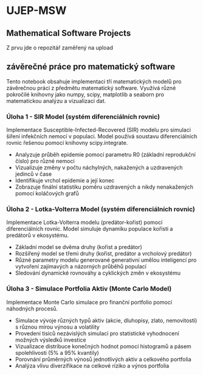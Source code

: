 # UJEP-MSW
## Mathematical Software Projects
Z prvu jde o repozitář zaměřený na upload

## závěrečné práce pro matematický software
Tento notebook obsahuje implementaci tří matematických modelů pro závěrečnou práci z předmětu matematický software. 
Využívá různé pokročilé knihovny jako numpy, scipy, matplotlib a seaborn pro matematickou analýzu a vizualizaci dat.

### Úloha 1 - SIR Model (systém diferenciálních rovnic)
Implementace Susceptible-Infected-Recovered (SIR) modelu pro simulaci šíření infekčních nemocí v populaci. Model používá soustavu diferenciálních rovnic řešenou pomocí knihovny scipy.integrate. 

* Analyzuje průběh epidemie pomocí parametru R0 (základní reprodukční číslo) pro různé nemoci
* Vizualizuje změny v počtu náchylných, nakažených a uzdravených jedinců v čase
* Identifikuje vrchol epidemie a její konec
* Zobrazuje finální statistiku poměru uzdravených a nikdy nenakažených pomocí koláčových grafů

### Úloha 2 - Lotka-Volterra Model (systém diferenciálních rovnic)
Implementace Lotka-Volterra modelu (predátor-kořist) pomocí diferenciálních rovnic. Model simuluje dynamiku populace kořisti a predátorů v ekosystému.

* Základní model se dvěma druhy (kořist a predátor)
* Rozšířený model se třemi druhy (kořist, predátor a vrcholový predátor)
* Různé parametry modelu generované generativní umělou inteligencí pro vytvoření zajímavých a názorných průběhů populací
* Sledování dynamické rovnováhy a cyklických změn v ekosystému

### Úloha 3 - Simulace Portfolia Aktiv (Monte Carlo Model)
Implementace Monte Carlo simulace pro finanční portfolio pomocí náhodných procesů.

* Simulace vývoje různých typů aktiv (akcie, dluhopisy, zlato, nemovitosti) s různou mírou výnosu a volatility
* Provedení tisíců nezávislých simulací pro statistické vyhodnocení možných výsledků investice
* Vizualizace distribuce konečných hodnot pomocí histogramů a pásem spolehlivosti (5% a 95% kvantily)
* Porovnání průměrných výnosů jednotlivých aktiv a celkového portfolia
* Analýza vlivu diverzifikace na celkové riziko a výnos portfolia
